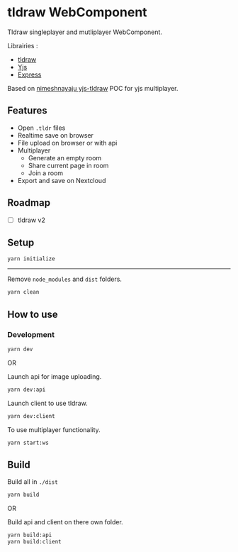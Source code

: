 # tldraw WebComponent

Tldraw singleplayer and mutliplayer WebComponent.

Librairies :

- [tldraw](https://www.tldraw.com)
- [Yjs](https://github.com/yjs/yjs)
- [Express](https://github.com/expressjs/express)

Based on [nimeshnayaju yjs-tldraw](https://github.com/nimeshnayaju/yjs-tldraw) POC for yjs multiplayer.

## Features

- Open `.tldr` files
- Realtime save on browser
- File upload on browser or with api
- Multiplayer
  - Generate an empty room
  - Share current page in room
  - Join a room
- Export and save on Nextcloud

## Roadmap

- [ ] tldraw v2

## Setup

```bash
yarn initialize
```

---

Remove `node_modules` and `dist` folders.

```bash
yarn clean
```

## How to use

### Development

```bash
yarn dev
```

OR

Launch api for image uploading.

```bash
yarn dev:api
```

Launch client to use tldraw.

```bash
yarn dev:client
```

To use multiplayer functionality.

```bash
yarn start:ws
```

## Build

Build all in `./dist`

```bash
yarn build
```

OR

Build api and client on there own folder.

```bash
yarn build:api
yarn build:client
```
